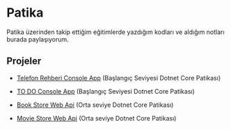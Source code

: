 # Patika

Patika üzerinden takip ettiğim eğitimlerde yazdığım kodları ve aldığım notları burada paylaşıyorum.

## Projeler

- [Telefon Rehberi Console App](https://github.com/AhmetOsmn/Patika/tree/main/BaslangicSeviyesiDotnetCorePatikasi/03.C%23101/Pratikler/16.TelefonRehberiUygulamasi) (Başlangıç Seviyesi Dotnet Core Patikası)

- [TO DO Console App](https://github.com/AhmetOsmn/Patika/tree/main/BaslangicSeviyesiDotnetCorePatikasi/03.C%23101/Pratikler/17.ToDoUygulamasi) (Başlangıç Seviyesi Dotnet Core Patikası)

- [Book Store Web Api](https://github.com/AhmetOsmn/Patika/tree/main/OrtaSeviyeDotnetCorePatikasi/02.DotnetCore/Pratikler/BookStore) (Orta seviye Dotnet Core Patikası)

- [Movie Store Web Api](https://github.com/AhmetOsmn/Patika/tree/main/OrtaSeviyeDotnetCorePatikasi/02.DotnetCore/Pratikler/MovieStore) (Orta seviye Dotnet Core Patikası)
